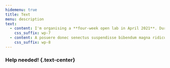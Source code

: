 ```yaml
---
hidemenu: true
title: Text
menu: description
text:
  - content: I'm organising a **four-week open lab in April 2021**. During that time I expect to co-design speculative experiments about using technologies to assess the potential value of discarded materials. Participation is free and open to anyone interested in contributing.
    css_suffix: wp-7
  - content: A posuere donec senectus suspendisse bibendum magna ridiculus a justo orci parturient suspendisse ad rhoncus cursus ut parturient viverra elit aliquam ultrices est sem. Tellus nam ad fermentum ac enim est duis facilisis congue a lacus adipiscing consequat risus consectetur scelerisque integer suspendisse a mus integer elit massa ut.
    css_suffix: wp-8
---
```

### Help needed! {.text-center}
